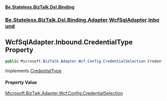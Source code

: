 #### [Be.Stateless.BizTalk.Dsl.Binding](README.md 'README')
### [Be.Stateless.BizTalk.Dsl.Binding.Adapter](Be.Stateless.BizTalk.Dsl.Binding.Adapter.md 'Be.Stateless.BizTalk.Dsl.Binding.Adapter').[WcfSqlAdapter](WcfSqlAdapter.md 'Be.Stateless.BizTalk.Dsl.Binding.Adapter.WcfSqlAdapter').[Inbound](WcfSqlAdapter.Inbound.md 'Be.Stateless.BizTalk.Dsl.Binding.Adapter.WcfSqlAdapter.Inbound')

## WcfSqlAdapter.Inbound.CredentialType Property

```csharp
public Microsoft.BizTalk.Adapter.Wcf.Config.CredentialSelection CredentialType { get; set; }
```

Implements [CredentialType](IAdapterConfigInboundCredentials.CredentialType.md 'Be.Stateless.BizTalk.Dsl.Binding.Adapter.IAdapterConfigInboundCredentials.CredentialType')

#### Property Value
[Microsoft.BizTalk.Adapter.Wcf.Config.CredentialSelection](https://docs.microsoft.com/en-us/dotnet/api/Microsoft.BizTalk.Adapter.Wcf.Config.CredentialSelection 'Microsoft.BizTalk.Adapter.Wcf.Config.CredentialSelection')